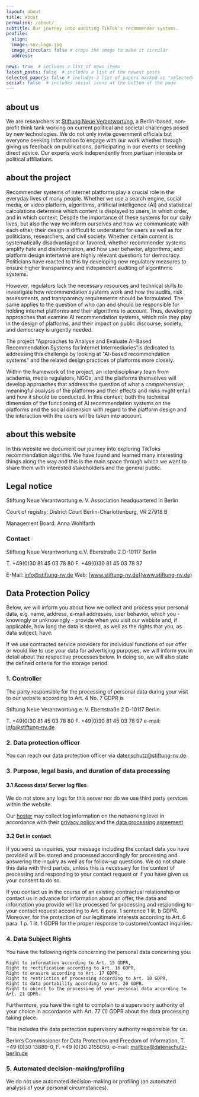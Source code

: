 ```yaml
---
layout: about
title: about
permalink: /about/
subtitle: Our journey into auditing TikTok's recommender systems.
profile:
  align:
  image: snv-logo.jpg
  image_circular: false # crops the image to make it circular
  address:

news: true  # includes a list of news items
latest_posts: false  # includes a list of the newest posts
selected_papers: false # includes a list of papers marked as "selected={true}"
social: false  # includes social icons at the bottom of the page
---
```

## about us

We are researchers at [Stiftung Neue Verantwortung](https://www.stiftung-nv.de/en), a Berlin-based, non-profit think tank working on current political and societal challenges posed by new technologies. We do not only invite government officials but everyone seeking information to engage with our work whether through giving us feedback on publications, participating in our events or seeking direct advice. Our experts work independently from partisan interests or political affiliations.

## about the project

Recommender systems of internet platforms play a crucial role in the everyday lives of many people. Whether we use a search engine, social media, or video platform, algorithms, artificial intelligence (AI) and statistical calculations determine which content is displayed to users, in which order, and in which context. Despite the importance of these systems for our daily lives, but also the way we inform ourselves and how we communicate with each other,  their design is difficult to understand for users as well as for politicians, researchers, and civil society. Whether certain content is systematically disadvantaged or favored, whether recommender systems amplify hate and disinformation, and how user behavior, algorithms, and platform design intertwine are highly relevant questions for democracy. Politicians have reacted to this by developing new regulatory measures to ensure higher transparency and independent auditing of algorithmic systems.  

However, regulators lack the necessary resources and technical skills to investigate how recommendation systems work and how the audits, risk assessments, and transparency requirements should be formulated. The same applies to the question of who can and should be responsible for holding internet platforms and their algorithms to account. Thus, developing approaches that examine AI recommendation systems, which role they play in the design of platforms, and their impact on public discourse, society, and democracy is urgently needed.

The project "Approaches to Analyse and Evaluate AI-Based Recommendation Systems for Internet Intermediaries"is dedicated to addressing this challenge by looking at "AI-based recommendation systems" and the related design practices of platforms more closely.   

Within the framework of the project, an interdisciplinary team from academia, media regulators, NGOs, and the platforms themselves will develop approaches that address the question of what a comprehensive, meaningful analysis of the platforms and their effects and risks might entail and how it should be conducted. In this context, both the technical dimension of the functioning of AI recommendation systems on the platforms and the social dimension with regard to the platform design and the interaction with the users will be taken into account.

## about this website

In this website we document our journey into exploring TikToks recommendation algoriths. We have found and learned many interesting things along the way and this is the main space through which we want to share them with interested stakeholders and the general public.

## Legal notice

Stiftung Neue Verantwortung e. V.
Association headquartered in Berlin

Court of registry: District Court Berlin-Charlottenburg, VR 27918 B

Management Board: Anna Wohlfarth

### Contact

Stiftung Neue Verantwortung e.V.
Eberstraße 2
D-10117 Berlin

T. +49(0)30 81 45 03 78 80
F. +49(0)30 81 45 03 78 97

E-Mail: [info@stiftung-nv.de](mailto:info@stiftung-nv.de)
Web: [www.stiftung-nv.de](www.stiftung-nv.de)

## Data Protection Policy

Below, we will inform you about how we collect and process your personal data, e.g. name, address, e-mail addresses, user behavior, which you - knowingly or unknowingly - provide when you visit our website and, if applicable, how long the data is stored, as well as the rights that you, as data subject, have.

If we use contracted service providers for individual functions of our offer or would like to use your data for advertising purposes, we will inform you in detail about the respective processes below. In doing so, we will also state the defined criteria for the storage period.

### 1. Controller  

The party responsible for the processing of personal data during your visit to our website according to Art. 4 No. 7 GDPR is 

Stiftung Neue Verantwortung e. V.
Ebertstraße 2
D-10117 Berlin

T. +49(0)30 81 45 03 78 80
F. +49(0)30 81 45 03 78 97
e-mail: info@stiftung-nv.de

 
### 2. Data protection officer

You can reach our data protection officer via [datenschutz@stiftung-nv.de](mailto:datenschutz@stiftung-nv.de).

### 3. Purpose, legal basis, and duration of data processing 

#### 3.1 Access data/ Server log files
 
We do not store any logs for this server nor do we use third party services within the website.

Our [hoster](https://www.digitalocean.com/) may collect log information on the networking level in accordance with their [privacy policy](https://www.digitalocean.com/legal/privacy-policy) and the [data processing agreement](https://www.digitalocean.com/legal/data-processing-agreement)

####  3.2  Get in contact 

If you send us inquiries, your message including the contact data you have provided will be stored and processed accordingly for processing and answering the inquiry as well as for follow-up questions. We do not share this data with third parties, unless this is necessary for the context of processing and responding to your contact request or if you have given us your consent to do so.

If you contact us in the course of an existing contractual relationship or contact us in advance for information about an offer, the data and information you provide will be processed for processing and responding to your contact request according to Art. 6 para. 1 sentence 1 lit. b GDPR. Moreover, for the protection of our legitimate interests according to Art. 6 para. 1 p. 1 lit. f GDPR for the proper response to customer/contact inquiries.

### 4. Data Subject Rights 

You have the following rights concerning the personal data concerning you:

    Right to information according to Art. 15 GDPR,
    Right to rectification according to Art. 16 GDPR,
    Right to erasure according to Art. 17 GDPR,
    Right to restriction of processing according to Art. 18 GDPR,
    Right to data portability according to Art. 20 GDPR.
    Right to object to the processing of your personal data according to Art. 21 GDPR.

Furthermore, you have the right to complain to a supervisory authority of your choice in accordance with Art. 77 (1) GDPR about the data processing taking place.

This includes the data protection supervisory authority responsible for us: 

Berlin’s Commissioner for Data Protection and Freedom of Information, T. +49 (0)30 13889-0, F. +49 (0)30 2155050, e-mail: mailbox@datenschutz-berlin.de

### 5. Automated decision-making/profiling

We do not use automated decision-making or profiling (an automated analysis of your personal circumstances).

 